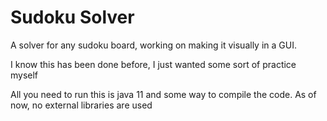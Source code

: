 # Sudoku Solver
<p>A solver for any sudoku board, working on making it visually in a GUI.</p>
<p>I know this has been done before, I just wanted some sort of practice myself</p>
<p>All you need to run this is java 11 and some way to compile the code. As of now, no external libraries are used</p>
